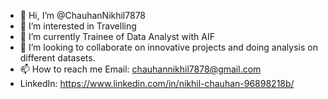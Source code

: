 - 👋 Hi, I’m @ChauhanNikhil7878
- 👀 I’m interested in Travelling 
- 🌱 I’m currently Trainee of Data Analyst with AIF
- 💞️ I’m looking to collaborate on innovative projects and doing analysis on different datasets.
- 📫 How to reach me Email: chauhannikhil7878@gmail.com
- LinkedIn: https://www.linkedin.com/in/nikhil-chauhan-96898218b/

<!---
ChauhanNikhil7878/ChauhanNikhil7878 is a ✨ special ✨ repository because its `README.md` (this file) appears on your GitHub profile.
You can click the Preview link to take a look at your changes.
--->
